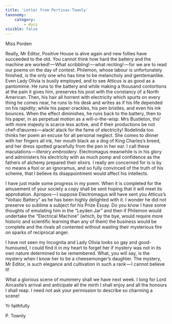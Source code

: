 ```yaml
---
title: 'Letter from Pertinax Townly'
taxonomy:
    category:
        - docs
visible: false
---
```


<span class="author">Miss Porden</span>

Really, Mr Editor, Positive House is alive again and new follies have succeeded to the old. You cannot think how hard the battery and the machine are worked! — What scribbling! — what reciting! — for we are to read our poems on the day of contest. Philemon, whose labour is unfortunately finished, is the only one who has time to be melancholy and gentlemanlike. Even Lady Olivia is busily employed, and to see Atticus is as good as a pantomime. He runs to the battery and while making a thousand contortions at the pain it gives him, preserves his post with the constancy of a North American. Then, his hair all horrent with electricity which spurts on every thing he comes near, he runs to his desk and writes as if his life depended on his rapidity; while his paper crackles, his pen bristles, and even his ink bounces. When the effect diminishes, he runs back to the battery, then to his paper, in as perpetual motion as a will-o-the-wisp. Mrs Bustleton, tho’ with more majesty is scarce less active, and if their productions be not chef-d’œuvres — alack! alack for the fame of electricity! Rodelinda too thinks her poem an excuse for all personal neglect. She comes to dinner with her fingers all ink, her mouth black as a dog of King Charles’s breed, and her dress spotted gracefully from the pen in her ear. I call these maculations — *literary embroidery*. Electromagus meanwhile is in his glory and administers his electricity with as much pomp and confidence as the fathers of alchemy prepared their elixirs. I really am concerned for is is by no means a fool or an ignoramus, and so fully convinced of the truth of his scheme, that I believe its disappointment would affect his intellects.

I have just made some progress in my poem. When it is completed for the amusement of your society a copy shall be sent hoping that it will meet its approbation. Apropos — I suppose Electromagus will have sent you Atticus’s “Voltaic Battery” as he has been highly delighted with it. I wonder he did not preserve so sublime a subject for his Prize Essay. Do you know I have some thoughts of emulating him in the “Leyden Jar” and then if Philemon would undertake the “Electrical Machine” (which, by the bye, would require more historic and scientific learning than any of them) the business would be complete and the rivals all contented without wasting their mysterious fire on sparks of reciprocal anger.  

I have not seen my Incognita and Lady Olivia looks so gay and good-humoured, I could find it in my heart to forget her if mystery was not in its own nature determined to be remembered. What, you will say, is the mystery when I know her to be a cheesemonger’s daughter. The mystery, Mr Editor, is such elegance and cultivation in such a rank — I cannot believe it!

What a glorious scene of mummery shall we have next week. I long for Lord Aircastle’s arrival and anticipate all the mirth I shall enjoy and all the honours I shall reap. I need not ask your permission to describe so charming a scene!

Yr faithfully

P. Townly